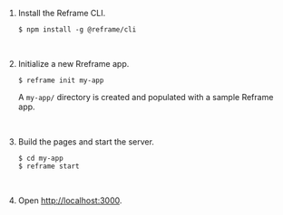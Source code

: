 1. Install the Reframe CLI.
   ~~~shell
   $ npm install -g @reframe/cli
   ~~~

<br/>

2. Initialize a new Rreframe app.
   ~~~shell
   $ reframe init my-app
   ~~~
   A `my-app/` directory is created and populated with a sample Reframe app.

<br/>

3. Build the pages and start the server.
   ~~~shell
   $ cd my-app
   $ reframe start
   ~~~

<br/>

4. Open [http://localhost:3000](http://localhost:3000).
